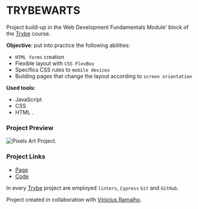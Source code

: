 # TRYBEWARTS

Project build-up in the Web Development Fundamentals Module' block of the [Trybe](https://www.betrybe.com/) course.

**Objective**: put into practice the following abilities:
* `HTML forms` creation
* Flexible layout with `CSS FlexBox`
* Specifics CSS rules to `mobile devices`
* Building pages that change the layout according to `screen orientation`

**Used tools:**
* JavaScript
* CSS
* HTML
.
### Project Preview
![Pixels Art Project.](./img/pixelArt.gif "Project gif")

### Project Links
* [Page](https://queite.github.io/projetos/PixelsArtProject/index.html)
* [Code](https://github.com/queite/queite.github.io/tree/main/projetos/PixelsArtProject)

In every [Trybe](https://www.betrybe.com/) project are employed `linters`, `Cypress` `Git` and `GitHub`.

Project created in collaboration with [Vinicius Ramalho](https://github.com/VinRamalho).
